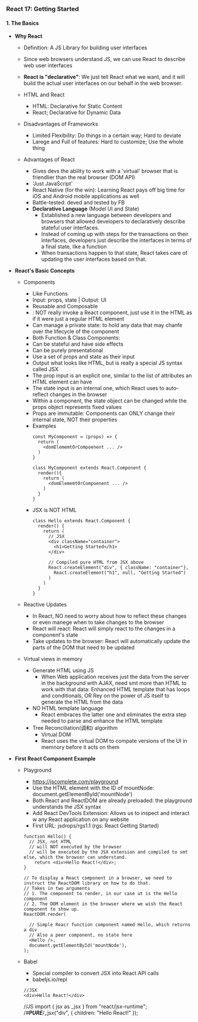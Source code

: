 ### React 17: Getting Started

#### 1. The Basics
  
  - **Why React**
    - Definition: A JS Library for building user interfaces
    - Since web browsers understand JS, we can use React to describe web user interfaces
    - **React is "declarative"**: We just tell React what we want, and it will build the actual user interfaces on our behalf in the web browser.
    - HTML and React
      - HTML: Declarative for Static Content
      - React; Declarative for Dynamic Data
    - Disadvantages of Frameworks
      - Limited Flexibility: Do things in a certain way; Hard to deviate
      - Larege and Full of features: Hard to customize; Use the whole thing
     
    - Advantages of React
      - Gives devs the ability to work with a 'virtual' browser that is friendlier than the real browser (DOM API)
      - 'Just JavaScript'
      - React Native (for the win): Learning React pays off big time for iOS and Android mobile applications as well
      - Battle-tested: deved and tested by FB
      - **Declarative Language** (Model UI and State)
        - Established a new language between developers and browsers that allowed developers to declaratively describe stateful user interfaces.
        - Instead of coming up with steps for the transactions on their interfaces, developers just describe the interfaces in terms of a final state, like a function
        - When transactions happen to that state, React takes care of updating the user interfaces based on that.
       
  - **React's Basic Concepts**
    - Components
      - Like Functions
      - Input: props, state | Output: UI
      - Reusable and Composable
      - <Component />: NOT really invoke a React component, just use it in the HTML as if it were just a regular HTML element
      - Can manage a private state: to hold any data that may chanfe over the lifecycle of the component
      - Both Function & Class Components:
      - Can be stateful and have side effects
      - Can be purely presentational
      - Use a set of props and state as their input
      - Output what looks like HTML, but is really a special JS syntax called JSX
      - The prop input is an explicit one, similar to the list of attributes an HTML element can have
      - The state input is an internal one, which React uses to auto-reflect changes in the browser
      - Within a component, the state object can be changed while the props object represents fixed values
      - Props are immutable: Components can ONLY change their internal state, NOT their properties
      - Examples
        ```
        const MyComponent = (props) => {
          return (
            <domElememtOrCompoenent ... />
          )
        }

        class MyComponent extends React.Component {
          render(){
            return (
              <domElememtOrCompoenent ... />
            )
          }
        }

      - JSX is NOT HTML
        ```
        class Hello extends React.Component {
          render() {
            return (
              // JSX
              <div className="container">
                <h1>Getting Started</h1>
              </div>

              // Compiled pure HTML from JSX above
              React.createElement("div", { className: "container"},
                React.createElement("h1", null, "Getting Started")
              )
            )
          }
        }

    - Reactive Updates
      - In React, NO need to worry about how to reflect these changes or even manege when to take changes to the browser
      - React will react: React will simply react to the changes in a component's state
      - Take updates to the browser: React will automatically update the parts of the DOM that need to be updated

    - Virtual views in memory
      - Generate HTML using JS
        - When Web application receives just the data from the server in the background with AJAX, need smt more than HTML to work with that data: Enhanced HTML template that has loops and conditionals, OR Rey on the power of JS itself to generate the HTML from the data
      - NO HTML template language
        - React embraces the latter one and eliminates the extra step needed to parse and enhance the HTML template
      - Tree Reconciliation(调和) algorithm
        - Virtual DOM
        - React uses the virtual DOM to compate versions of the UI in memnory before it acts on them
       
  - **First React Component Example**
      - Playground
        - https://jscomplete.com/playground 
        - Use the HTML element with the ID of mountNode: document.getElementById('mountNode')
        - Both React and ReactDOM are already preloaded: the playground understands the JSX syntax
        - Add React DevTools Extension: Allows us to inspect and interact w any React application on any website
        - First URL: jsdrops/rgs1.1 (rgs: React Getting Started)
        ```
        function Hello() {
          // JSX, not HTML
          // will NOT executed by the browser
          // will be executed by the JSX extension and compiled to smt else, which the browser can understand.
        	return <div>Hello React!</div>;
        }
        
        // To display a React component in a browser, we need to instruct the ReactDOM library on how to do that.
        // Takes in two arguments
        // 1. The component to render, in our case ut is the Hello component
        // 2. The DOM element in the browser where we wish the React component to show up.
        ReactDOM.render(
           
          // Simple Reacr function component named Hello, which returns a div
          // Also a peer component, no state here
          <Hello />, 
          document.getElementById('mountNode'),
        );
        ```

      - Babel
        - Special compiler to convert JSX into React API calls
        - babeljs.io/repl
        ```
        //JSX
        <div>Hello React!</div>
        ```
        //JS
        import { jsx as _jsx } from "react/jsx-runtime";
        /*#__PURE__*/_jsx("div", {
          children: "Hello React!"
        });
        ```

